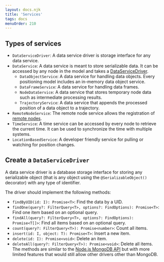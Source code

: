 ```yaml
---
layout: docs.njk
title: 'Services'
tags: docs
menuOrder: 210
---
```


## Types of services
- ```DataServiceDriver```: A data service driver is storage interface for any data service.
- ```DataService```: A data service is meant to store serializable data. It can be accessed by any node in the model and takes a [DataServiceDriver](/docs/core/classes/DataServiceDriver.html).
    - ```DataObjectService```: A data service for handling data objects. Every positioning model includes an in-memory data object service.
    - ```DataFrameService```: A data service for handling data frames.
    - ```NodeDataService```: A data service that stores temporary node data such as intermediate processing results.
    - ```TrajectoryService```: A data service that appends the processed position of a data object to a trajectory.
- ```RemoteNodeService```: The remote node service allows the registration of [remote nodes](/docs/core/classes/remotenode.html).
- ```TimeService```: A time service can be accessed by every node to retrieve the current time. It can be used to synchronize the time with multiple systems.
- ```LocationBasedService```: A developer friendly service for pulling or watching for position changes.

## Create a ```DataServiceDriver```
A data service driver is a database storage interface for storing any serializable object (that is any object using the ```@SerializableObject()``` decorator) with any type of identifier.

The driver should implement the following methods:
- ```findByUID(id: I): Promise<T>```: Find the data by a UID.
- ```findOne(query?: FilterQuery<T>, options?: FindOptions): Promise<T>```: Find one item based on an optional query.
- ```findAll(query?: FilterQuery<T>, options?: FindOptions): Promise<T[]>```: Find all items based on an optional query.
- ```count(query?: FilterQuery<T>): Promise<number>```: Count all items.
- ```insert(id: I, object: T): Promise<T>```: Insert a new item.
- ```delete(id: I): Promise<void>```: Delete an item.
- ```deleteAll(query?: FilterQuery<T>): Promise<void>```: Delete all items. 
The methods are similar to the [Node.js MongoDB API](https://mongodb.github.io/node-mongodb-native/4.1/classes/Collection.html) but with more limited features that would still allow other drivers other than MongoDB.
